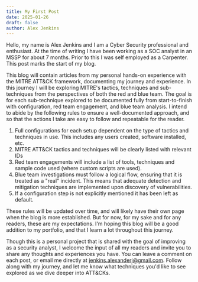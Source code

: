 ```yaml
---
title: My First Post
date: 2025-01-26
draft: false
author: Alex Jenkins
---
```


Hello, my name is Alex Jenkins and I am a Cyber Security professional and enthusiast. At the time of writing I have been working as a SOC analyst in an MSSP for about 7 months. Prior to this I was self employed as a Carpenter. This post marks the start of my blog. 

This blog will contain articles from my personal hands-on experience with the MITRE ATT&CK framework, documenting my journey and experience. In this journey I will be exploring MITRE's tactics, techniques and sub-techniques from the perspectives of both the red and blue team. The goal is for each sub-technique explored to be documented fully from start-to-finish with configuration, red team engagement, and blue team analysis. I intend to abide by the following rules to ensure a well-documented approach, and so that the actions I take are easy to follow and repeatable for the reader.

1. Full configurations for each setup dependent on the type of tactics and techniques in use. This includes any users created, software installed, etc.
2. MITRE ATT&CK tactics and techniques will be clearly listed with relevant IDs
3. Red team engagements will include a list of tools, techniques and sample code used (where custom scripts are used).
4. Blue team investigations must follow a logical flow, ensuring that it is treated as a "real" incident. This means that adequate detection and mitigation techniques are implemented upon discovery of vulnerabilities.
5. If a configuration step is not explicitly mentioned it has been left as default.

These rules will be updated over time, and will likely have their own page when the blog is more established. But for now, for my sake and for any readers, these are my expectations. I'm hoping this blog will be a good addition to my portfolio, and that I learn a lot throughout this journey.

Though this is a personal project that is shared with the goal of improving as a security analyst, I welcome the input of all my readers and invite you to share any thoughts and experiences you have. You can leave a comment on each post, or email me directly at jenkins.alexanderj@gmail.com. Follow along with my journey, and let me know what techniques you'd like to see explored as we dive deeper into ATT&CKs.
